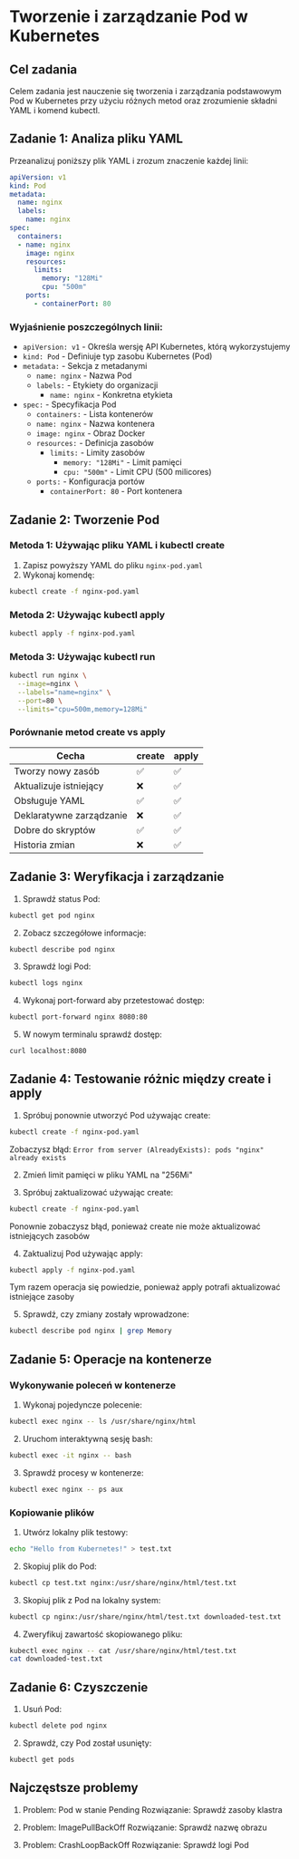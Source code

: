 # Tworzenie i zarządzanie Pod w Kubernetes

## Cel zadania
Celem zadania jest nauczenie się tworzenia i zarządzania podstawowym Pod w Kubernetes przy użyciu różnych metod oraz zrozumienie składni YAML i komend kubectl.

## Zadanie 1: Analiza pliku YAML

Przeanalizuj poniższy plik YAML i zrozum znaczenie każdej linii:

```yaml
apiVersion: v1
kind: Pod
metadata:
  name: nginx
  labels:
    name: nginx
spec:
  containers:
  - name: nginx
    image: nginx
    resources:
      limits:
        memory: "128Mi"
        cpu: "500m"
    ports:
      - containerPort: 80
```

### Wyjaśnienie poszczególnych linii:

* `apiVersion: v1` - Określa wersję API Kubernetes, którą wykorzystujemy
* `kind: Pod` - Definiuje typ zasobu Kubernetes (Pod)
* `metadata:` - Sekcja z metadanymi
  * `name: nginx` - Nazwa Pod
  * `labels:` - Etykiety do organizacji
    * `name: nginx` - Konkretna etykieta
* `spec:` - Specyfikacja Pod
  * `containers:` - Lista kontenerów
  * `name: nginx` - Nazwa kontenera
  * `image: nginx` - Obraz Docker
  * `resources:` - Definicja zasobów
    * `limits:` - Limity zasobów
      * `memory: "128Mi"` - Limit pamięci
      * `cpu: "500m"` - Limit CPU (500 milicores)
  * `ports:` - Konfiguracja portów
    * `containerPort: 80` - Port kontenera

## Zadanie 2: Tworzenie Pod

### Metoda 1: Używając pliku YAML i kubectl create
1. Zapisz powyższy YAML do pliku `nginx-pod.yaml`
2. Wykonaj komendę:
```bash
kubectl create -f nginx-pod.yaml
```

### Metoda 2: Używając kubectl apply
```bash
kubectl apply -f nginx-pod.yaml
```

### Metoda 3: Używając kubectl run
```bash
kubectl run nginx \
  --image=nginx \
  --labels="name=nginx" \
  --port=80 \
  --limits="cpu=500m,memory=128Mi"
```

### Porównanie metod create vs apply

| Cecha | create | apply |
|-------|---------|--------|
| Tworzy nowy zasób | ✅ | ✅ |
| Aktualizuje istniejący | ❌ | ✅ |
| Obsługuje YAML | ✅ | ✅ |
| Deklaratywne zarządzanie | ❌ | ✅ |
| Dobre do skryptów | ✅ | ✅ |
| Historia zmian | ❌ | ✅ |

## Zadanie 3: Weryfikacja i zarządzanie

1. Sprawdź status Pod:
```bash
kubectl get pod nginx
```

2. Zobacz szczegółowe informacje:
```bash
kubectl describe pod nginx
```

3. Sprawdź logi Pod:
```bash
kubectl logs nginx
```

4. Wykonaj port-forward aby przetestować dostęp:
```bash
kubectl port-forward nginx 8080:80
```

5. W nowym terminalu sprawdź dostęp:
```bash
curl localhost:8080
```

## Zadanie 4: Testowanie różnic między create i apply

1. Spróbuj ponownie utworzyć Pod używając create:
```bash
kubectl create -f nginx-pod.yaml
```
Zobaczysz błąd: `Error from server (AlreadyExists): pods "nginx" already exists`

2. Zmień limit pamięci w pliku YAML na "256Mi"

3. Spróbuj zaktualizować używając create:
```bash
kubectl create -f nginx-pod.yaml
```
Ponownie zobaczysz błąd, ponieważ create nie może aktualizować istniejących zasobów

4. Zaktualizuj Pod używając apply:
```bash
kubectl apply -f nginx-pod.yaml
```
Tym razem operacja się powiedzie, ponieważ apply potrafi aktualizować istniejące zasoby

5. Sprawdź, czy zmiany zostały wprowadzone:
```bash
kubectl describe pod nginx | grep Memory
```

## Zadanie 5: Operacje na kontenerze

### Wykonywanie poleceń w kontenerze
1. Wykonaj pojedyncze polecenie:
```bash
kubectl exec nginx -- ls /usr/share/nginx/html
```

2. Uruchom interaktywną sesję bash:
```bash
kubectl exec -it nginx -- bash
```

3. Sprawdź procesy w kontenerze:
```bash
kubectl exec nginx -- ps aux
```

### Kopiowanie plików

1. Utwórz lokalny plik testowy:
```bash
echo "Hello from Kubernetes!" > test.txt
```

2. Skopiuj plik do Pod:
```bash
kubectl cp test.txt nginx:/usr/share/nginx/html/test.txt
```

3. Skopiuj plik z Pod na lokalny system:
```bash
kubectl cp nginx:/usr/share/nginx/html/test.txt downloaded-test.txt
```

4. Zweryfikuj zawartość skopiowanego pliku:
```bash
kubectl exec nginx -- cat /usr/share/nginx/html/test.txt
cat downloaded-test.txt
```

## Zadanie 6: Czyszczenie

1. Usuń Pod:
```bash
kubectl delete pod nginx
```

2. Sprawdź, czy Pod został usunięty:
```bash
kubectl get pods
```

## Najczęstsze problemy

1. Problem: Pod w stanie Pending
   Rozwiązanie: Sprawdź zasoby klastra

2. Problem: ImagePullBackOff
   Rozwiązanie: Sprawdź nazwę obrazu

3. Problem: CrashLoopBackOff
   Rozwiązanie: Sprawdź logi Pod